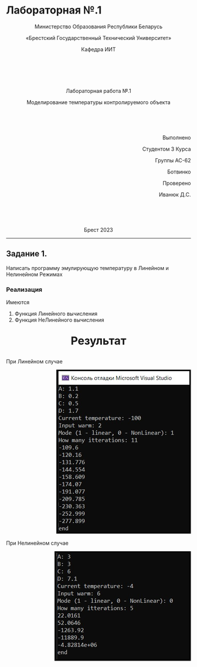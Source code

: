 # Лабораторная №.1              
<p align="center">Министерство Образования Республики Беларусь</p>
<p align="center">«Брестский Государственный Технический Университет»</p>       
<p align="center">Кафедра ИИТ</p>
<br><br><br><br>
<p align="center">Лабораторная работа №.1</p>
<p align="center">Моделирование температуры контролируемого объекта</p>
<br><br><br>
<p align="right">Выполнено</p> 
<p align="right">Студентом 3 Курса</p> 
<p align="right">Группы AC-62</p>
<p align="right">Ботвинко</p>
<p align="right">Проверено</p> 
<p align="right">Иванюк Д.С.</p>
<br><br><br>
<p align="center">Брест 2023</p>

---

## Задание 1. 
 
Написать программу эмулирующую температуру в Линейном и Нелинейном Режимах

### Реализация
Имеются

1. Функция Линейного вычисления
2. Функция НеЛинейного вычисления

<p align="center" style="font-size:30px;font-weight: bold">
Результат</p>

При Линейном случае

<p align="right"><img style='border:4px solid #000000'src="result1.png"/></p>

При Нелинейном случае

<p align="right"><img style='border:4px solid #000000'src="result2.png"/></p>
